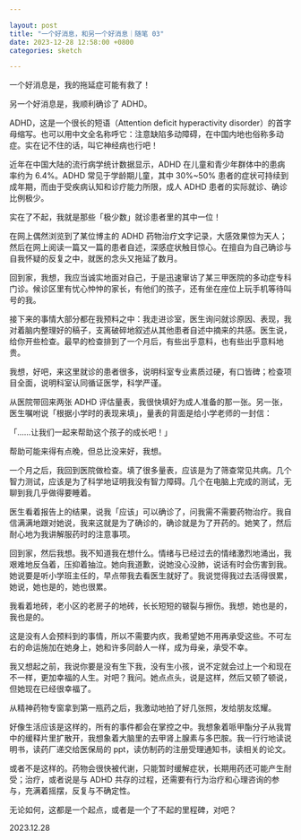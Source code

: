 ```yaml
---

layout: post
title: "一个好消息，和另一个好消息｜随笔 03"
date: 2023-12-28 12:58:00 +0800
categories: sketch

---
```


一个好消息是，我的拖延症可能有救了！

另一个好消息是，我顺利确诊了 ADHD。

ADHD，这是一个很长的短语（Attention deficit hyperactivity disorder）的首字母缩写。也可以用中文全名称呼它：注意缺陷多动障碍，在中国内地也俗称多动症。实在记不住的话，叫它神经病也行吧！

近年在中国大陆的流行病学统计数据显示，ADHD 在儿童和青少年群体中的患病率约为 6.4%。ADHD 常见于学龄期儿童，其中 30%~50% 患者的症状可持续到成年期，而由于受疾病认知和诊疗能力所限，成人 ADHD 患者的实际就诊、确诊比例极少。

实在了不起，我就是那些「极少数」就诊患者里的其中一位！

在网上偶然浏览到了某位博主的 ADHD 药物治疗文字记录，大感效果惊为天人；然后在网上阅读一篇又一篇的患者自述，深感症状触目惊心。在擅自为自己确诊与自我怀疑的反复之中，就医的念头又拖延了数月。

回到家，我想，我应当诚实地面对自己，于是迅速窜访了某三甲医院的多动症专科门诊。候诊区里有忧心忡忡的家长，有他们的孩子，还有坐在座位上玩手机等待叫号的我。

接下来的事情大部分都在我预料之中：我走进诊室，医生询问就诊原因、表现，我对着脑内整理好的稿子，支离破碎地叙述从其他患者自述中摘来的共感。医生说，给你开些检查。最早的检查排到了一个月后，有些出乎意料，也有些出乎意料地贵。

我想，好吧，来这里就诊的患者很多，说明科室专业素质过硬，有口皆碑；检查项目全面，说明科室认同循证医学，科学严谨。

从医院带回来两张 ADHD 评估量表，我很快填好为成人准备的那一张。另一张，医生嘱咐说「根据小学时的表现来填」，量表的背面是给小学老师的一封信：

「……让我们一起来帮助这个孩子的成长吧！」

帮助可能来得有点晚，但总比没来好，我想。

一个月之后，我回到医院做检查。填了很多量表，应该是为了筛查常见共病。几个智力测试，应该是为了科学地证明我没有智力障碍。几个在电脑上完成的测试，无聊到我几乎做得要睡着。

医生看着报告上的结果，说我「应该」可以确诊了，问我需不需要药物治疗。我自信满满地跟对她说，我来这就是为了确诊的，确诊就是为了开药的。她笑了，然后耐心地为我讲解服药时的注意事项。

回到家，然后我想。我不知道我在想什么。情绪与已经过去的情绪激烈地涌出，我艰难地反刍着，压抑着抽泣。她向我道歉，说她没心没肺，说话有时会伤害到我。她说要是听小学班主任的，早点带我去看医生就好了。我说觉得我过去活得很累，她说，她也是的，她也很累。

我看着地砖，老小区的老房子的地砖，长长短短的皲裂与擦伤。我想，她也是的，我也是的。

这是没有人会预料到的事情，所以不需要内疚，我希望她不用再承受这些。不可左右的命运施加在她身上，她和许多同龄人一样，成为母亲，承受不幸。

我又想起之前，我说你要是没有生下我，没有生小孩，说不定就会过上一个和现在不一样，更加幸福的人生。对吧？我问。她点点头，说是这样，然后又顿了顿说，但她现在已经很幸福了。

从精神药物专窗拿到第一瓶药之后，我激动地拍了好几张照，发给朋友炫耀。

好像生活应该是这样的，所有的事件都会在掌控之中。我想象着哌甲酯分子从我胃中的缓释片里扩散开，我想象着大脑里的去甲肾上腺素与多巴胺。我一行行地读说明书，读药厂递交给医保局的 ppt，读仿制药的注册受理通知书，读相关的论文。

或者不是这样的。药物会很快被代谢，只能暂时缓解症状，长期用药还可能产生耐受；治疗，或者说是与 ADHD 共存的过程，还需要有行为治疗和心理咨询的参与，充满着摇摆，反复与不确定性。

无论如何，这都是一个起点，或者是一个了不起的里程碑，对吧？

2023.12.28